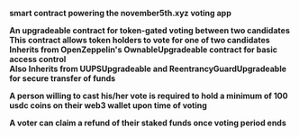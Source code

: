 **smart contract powering the november5th.xyz voting app**



**An upgradeable contract for token-gated voting between two candidates**  
**This contract allows token holders to vote for one of two candidates**  
**Inherits from OpenZeppelin's OwnableUpgradeable contract for basic access control**  
**Also Inherits from UUPSUpgradeable and ReentrancyGuardUpgradeable for secure transfer of funds**  

**A person willing to cast his/her vote is required to hold a minimum of 100 usdc coins on their web3 wallet upon time of voting**

**A voter can claim a refund of their staked funds once voting period ends**
